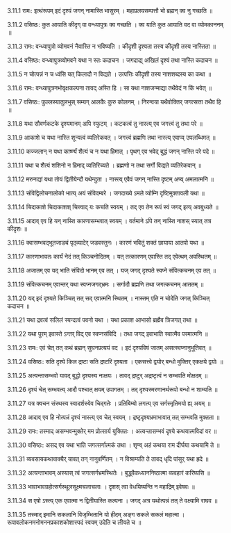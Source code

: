 3.11.1
रामः:
इत्थंरूपम् इदं दृश्यं जगन् नामास्ति भासुरम् ।
महाप्रलयसम्पत्तौ भो ब्रह्मन् क्व नु गच्छति ॥


3.11.2
वसिष्ठः:
कुत आयाति कीदृग् वा वन्ध्यापुत्रः क्व गच्छति ।
क्व याति कुत आयाति वद वा व्योमकाननम् ॥


3.11.3
रामः:
वन्ध्यापुत्रो व्योमवनं नैवास्ति न भविष्यति ।
कीदृशी दृश्यता तस्य कीदृशी तस्य नास्तिता ॥


3.11.4
वसिष्ठः:
वन्ध्यापुत्रव्योमवने यथा न स्तः कदाचन ।
जगदाद्य् अखिलं दृश्यं तथा नास्ति कदाचन ॥


3.11.5
न चोत्पन्नं न च ध्वंसि यत् किलादौ न विद्यते ।
उत्पत्तिः कीदृशी तस्य नाशशब्दस्य का कथा ॥


3.11.6
रामः:
वन्ध्यापुत्रनभोवृक्षकल्पना तावद् अस्ति हि ।
सा यथा नाशजन्माद्या तथैवेदं न किं भवेत् ॥


3.11.7
वसिष्ठः:
फुल्लस्यातुलभुस् सम्यग् आलकैः कुरु कोलनम् ।
निरन्वया यथैवोक्तिर् जगत्सत्ता तथैव हि ॥


3.11.8
यथा सौवर्णकटके दृश्यमानम् अपि स्फुटम् ।
कटकत्वं तु नास्त्य् एव जगत्त्वं तु तथा परे ॥


3.11.9
आकाशे च यथा नास्ति शून्यत्वं व्यतिरेकवत् ।
जगत्त्वं ब्रह्मणि तथा नास्त्य् एवाप्य् उपलब्धिमत् ॥


3.11.10
कज्जलान् न यथा कार्ष्ण्यं शैत्यं च न यथा हिमात् ।
पृथग् एव भवेद् बुद्धं जगन् नास्ति परे पदे ॥


3.11.11
यथा च शैत्यं शशिनो न हिमाद् व्यतिरिच्यते ।
ब्रह्मणो न तथा सर्गो विद्यते व्यतिरेकवान् ॥


3.11.12
मरुनद्यां यथा तोयं द्वितीयेन्दौ यथेन्दुता ।
नास्त्य् एवैवं जगन् नास्ति दृष्टम् अप्य् अमलात्मनि ॥


3.11.13
संविद्विलोचनालोको भात्य् अयं संविदम्बरे ।
जगदाख्ये ऽमले व्योम्नि दृष्टिमुक्तावली यथा ॥


3.11.14
चिदाकाशे चिदाकाशश् चित्त्वाद् यः कचति स्वयम् ।
तद् एव तेन रूपं स्वं जगद् इत्य् अवबुध्यते ॥


3.11.15
आदाव् एव हि यन् नास्ति कारणासम्भवात् स्वयम् ।
वर्तमाने ऽपि तन् नास्ति नाशस् स्यात् तत्र कीदृशः ॥


3.11.16
क्वासम्भवद्भूतजाड्यं पृठ्व्यादेर् जडवस्तुनः ।
कारणं भवितुं शक्तं छायाया आतपो यथा ॥


3.11.17
कारणाभावतः कार्यं नेदं तत् किञ्चनोदितम् ।
यत् तत्कारणम् एवास्ति तद् एवेत्थम् अवस्थितम् ॥


3.11.18
अजातम् एव यद् भाति संविदो भानम् एव तत् ।
यज् जगद् दृश्यते स्वप्ने संवित्कचनम् एव तत् ॥


3.11.19
संवित्कचनम् एवान्तर् यथा स्वप्नजगद्भ्रमः ।
सर्गादौ ब्रह्मणि तथा जगत्कचनम् आततम् ॥


3.11.20
यद् इदं दृश्यते किञ्चित् तत् सद् एवात्मनि स्थितम् ।
नास्तम् एति न चोदेति जगत् किञ्चित् कदाचन ॥


3.11.21
यथा द्रवत्वं सलिलं स्पन्दत्वं पवनो यथा ।
यथा प्रकाश आभासो ब्रह्मैव त्रिजगत् तथा ॥


3.11.22
यथा पुरम् इवास्ते ऽन्तर् विद् एव स्वप्नसंविदि ।
तथा जगद् इवाभाति स्वात्मैव परमात्मनि ॥


3.11.23
रामः:
एवं चेत् तत् कथं ब्रह्मन् सुघनप्रत्ययं वद ।
इदं दृश्यविषं जातम् असत्स्वप्नानुभूतिवत् ॥


3.11.24
वसिष्ठः:
सति दृश्ये किल द्रष्टा सति द्रष्टरि दृश्यता ।
एकसत्त्वे द्वयोर् बन्धो मुक्तिर् एकक्षये द्वयोः ॥


3.11.25
अत्यन्तासम्भवो यावद् बुद्धो दृश्यस्य नाक्षयः ।
तावद् द्रष्टुर् अद्रष्टृत्वं न सम्भवति मोक्षदम् ॥


3.11.26
दृश्यं चेत् सम्भवत्य् आदौ पश्चात् क्षयम् उपागतम् ।
तद् दृश्यस्मरणानर्थरूपो बन्धो न शाम्यति ॥


3.11.27
यत्र क्वचन संस्थस्य स्वादर्शस्येव चिद्गतेः ।
प्रतिबिम्बो लगत्य् एव सर्गस्मृतिमयो ह्य् अयम् ॥


3.11.28
आदाव् एव हि नोत्पन्नं दृश्यं नास्त्य् एव चेत् स्वयम् ।
द्रष्टृदृश्यभ्रमाभावात् तत् सम्भवति मुक्तता ॥


3.11.29
रामः:
तस्माद् असम्भवन्मुक्तेर् मम प्रोत्सार्य युक्तितः ।
अत्यन्तासम्भवं दृश्ये कथयात्मविदां वर ॥


3.11.30
वसिष्ठः:
असद् एव यथा भाति जगत्सर्गात्मकं तथा ।
शृण्व् अहं कथया राम दीर्घया कथयामि ते ॥


3.11.31
व्यवसायकथावाक्यैर् यावत् तन् नानुवर्णितम् ।
न विश्राम्यति ते तावद् धृदि पांसुर् यथा ह्रदे ॥


3.11.32
अत्यन्ताभावम् अस्यास् त्वं जगत्सर्गभ्रमस्थितेः ।
बुद्ध्वैकध्याननिष्ठात्मा व्यवहारं करिष्यसि ॥


3.11.33
भावाभावग्रहोत्सर्गस्थूलसूक्ष्मचलाचलाः ।
दृशस् त्वा वेधयिष्यन्ति न महाद्रिम् इवेषवः ॥


3.11.34
स एषो ऽस्त्य् एक एवात्मा न द्वितीयास्ति कल्पना ।
जगद् अत्र यथोत्पन्नं तत् ते वक्ष्यामि राघव ॥


3.11.35
तस्माद् इमानि सकलानि विजृम्भितानि यो हीदम् अङ्ग सकले सकलं महात्मा ।
रूपावलोकनमनोमननप्रकाशकोशास्पदं स्वयम् उदेति च लीयते च ॥

